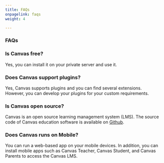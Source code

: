 ```yaml
---
title: FAQs
onpagelink: faqs
weight: 4

---
```


### FAQs

### Is Canvas free?
Yes, you can install it on your private server and use it.
### Does Canvas support plugins?
Yes, Canvas supports plugins and you can find several extensions. However, you can develop your plugins for your custom requirements. 
### Is Canvas open source?
Canvas is an open source learning management system (LMS). The source code of Canvas education software is available on [Github](https://github.com/instructure/canvas-lms).
### Does Canvas runs on Mobile?
You can run a web-based app on your mobile devices. In addition, you can install mobile apps such as Canvas Teacher, Canvas Student, and Canvas Parents to access the Canvas LMS.
